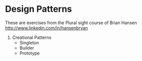 # Design Patterns
These are exercises from the Plural sight course of Brian Hansen http://www.linkedin.com/in/hansenbryan
1. Creational Patterns
    - Singleton 
    - Builder
    - Prototype
